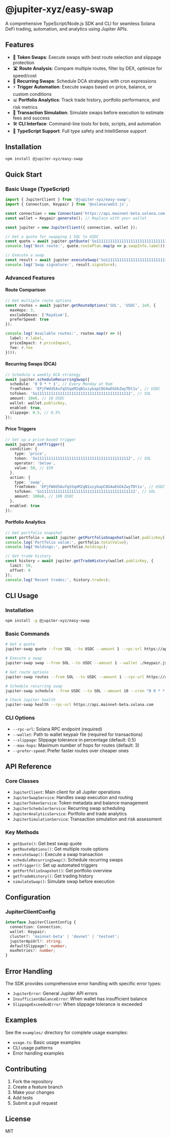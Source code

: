 # @jupiter-xyz/easy-swap

A comprehensive TypeScript/Node.js SDK and CLI for seamless Solana DeFi trading, automation, and analytics using Jupiter APIs.

## Features
- 🔄 **Token Swaps**: Execute swaps with best route selection and slippage protection
- 🛣️ **Route Analysis**: Compare multiple routes, filter by DEX, optimize for speed/cost
- 🔁 **Recurring Swaps**: Schedule DCA strategies with cron expressions
- ⚡ **Trigger Automation**: Execute swaps based on price, balance, or custom conditions
- 📊 **Portfolio Analytics**: Track trade history, portfolio performance, and risk metrics
- 🧪 **Transaction Simulation**: Simulate swaps before execution to estimate fees and success
- 🛠️ **CLI Interface**: Command-line tools for bots, scripts, and automation
- 🔧 **TypeScript Support**: Full type safety and IntelliSense support

## Installation
```bash
npm install @jupiter-xyz/easy-swap
```

## Quick Start

### Basic Usage (TypeScript)
```ts
import { JupiterClient } from '@jupiter-xyz/easy-swap';
import { Connection, Keypair } from '@solana/web3.js';

const connection = new Connection('https://api.mainnet-beta.solana.com');
const wallet = Keypair.generate(); // Replace with your wallet

const jupiter = new JupiterClient({ connection, wallet });

// Get a quote for swapping 1 SOL to USDC
const quote = await jupiter.getQuote('So11111111111111111111111111111111111111112', 'EPjFWdd5AufqSSqeM2qN1xzybapC8G4wEGGkZwyTDt1v', 1e9);
console.log('Best route:', quote.routePlan.map(p => p.swapInfo.label));

// Execute a swap
const result = await jupiter.executeSwap('So11111111111111111111111111111111111111112', 'EPjFWdd5AufqSSqeM2qN1xzybapC8G4wEGGkZwyTDt1v', 1e9);
console.log('Swap signature:', result.signature);
```

### Advanced Features

#### Route Comparison
```ts
// Get multiple route options
const routes = await jupiter.getRouteOptions('SOL', 'USDC', 1e9, {
  maxHops: 3,
  excludeDexes: ['Raydium'],
  preferSpeed: true
});

console.log('Available routes:', routes.map(r => ({
  label: r.label,
  priceImpact: r.priceImpact,
  fee: r.fee
})));
```

#### Recurring Swaps (DCA)
```ts
// Schedule a weekly DCA strategy
await jupiter.scheduleRecurringSwap({
  schedule: '0 9 * * 1', // Every Monday at 9am
  fromToken: 'EPjFWdd5AufqSSqeM2qN1xzybapC8G4wEGGkZwyTDt1v', // USDC
  toToken: 'So11111111111111111111111111111111111111112', // SOL
  amount: 10e6, // 10 USDC
  wallet: wallet.publicKey,
  enabled: true,
  slippage: 0.5, // 0.5%
});
```

#### Price Triggers
```ts
// Set up a price-based trigger
await jupiter.setTrigger({
  condition: {
    type: 'price',
    token: 'So11111111111111111111111111111111111111112', // SOL
    operator: 'below',
    value: 50, // $50
  },
  action: {
    type: 'swap',
    fromToken: 'EPjFWdd5AufqSSqeM2qN1xzybapC8G4wEGGkZwyTDt1v', // USDC
    toToken: 'So11111111111111111111111111111111111111112', // SOL
    amount: 100e6, // 100 USDC
  },
  enabled: true
});
```

#### Portfolio Analytics
```ts
// Get portfolio snapshot
const portfolio = await jupiter.getPortfolioSnapshot(wallet.publicKey);
console.log('Portfolio value:', portfolio.totalValue);
console.log('Holdings:', portfolio.holdings);

// Get trade history
const history = await jupiter.getTradeHistory(wallet.publicKey, {
  limit: 50,
  offset: 0
});
console.log('Recent trades:', history.trades);
```

## CLI Usage

### Installation
```bash
npm install -g @jupiter-xyz/easy-swap
```

### Basic Commands
```bash
# Get a quote
jupiter-swap quote --from SOL --to USDC --amount 1 --rpc-url https://api.mainnet-beta.solana.com

# Execute a swap
jupiter-swap swap --from SOL --to USDC --amount 1 --wallet ./keypair.json --rpc-url https://api.mainnet-beta.solana.com

# Get route options
jupiter-swap routes --from SOL --to USDC --amount 1 --rpc-url https://api.mainnet-beta.solana.com

# Schedule recurring swap
jupiter-swap schedule --from USDC --to SOL --amount 10 --cron "0 9 * * 1" --wallet ./keypair.json --rpc-url https://api.mainnet-beta.solana.com

# Check Jupiter health
jupiter-swap health --rpc-url https://api.mainnet-beta.solana.com
```

### CLI Options
- `--rpc-url`: Solana RPC endpoint (required)
- `--wallet`: Path to wallet keypair file (required for transactions)
- `--slippage`: Slippage tolerance in percentage (default: 0.5)
- `--max-hops`: Maximum number of hops for routes (default: 3)
- `--prefer-speed`: Prefer faster routes over cheaper ones

## API Reference

### Core Classes
- `JupiterClient`: Main client for all Jupiter operations
- `JupiterSwapService`: Handles swap execution and routing
- `JupiterTokenService`: Token metadata and balance management
- `JupiterSchedulerService`: Recurring swap scheduling
- `JupiterAnalyticsService`: Portfolio and trade analytics
- `JupiterSimulationService`: Transaction simulation and risk assessment

### Key Methods
- `getQuote()`: Get best swap quote
- `getRouteOptions()`: Get multiple route options
- `executeSwap()`: Execute a swap transaction
- `scheduleRecurringSwap()`: Schedule recurring swaps
- `setTrigger()`: Set up automated triggers
- `getPortfolioSnapshot()`: Get portfolio overview
- `getTradeHistory()`: Get trading history
- `simulateSwap()`: Simulate swap before execution

## Configuration

### JupiterClientConfig
```ts
interface JupiterClientConfig {
  connection: Connection;
  wallet: Keypair;
  cluster?: 'mainnet-beta' | 'devnet' | 'testnet';
  jupiterApiUrl?: string;
  defaultSlippage?: number;
  maxRetries?: number;
}
```

## Error Handling
The SDK provides comprehensive error handling with specific error types:
- `JupiterError`: General Jupiter API errors
- `InsufficientBalanceError`: When wallet has insufficient balance
- `SlippageExceededError`: When slippage tolerance is exceeded

## Examples

See the `examples/` directory for complete usage examples:
- `usage.ts`: Basic usage examples
- CLI usage patterns
- Error handling examples

## Contributing
1. Fork the repository
2. Create a feature branch
3. Make your changes
4. Add tests
5. Submit a pull request

## License
MIT 